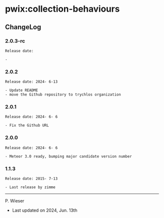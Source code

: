 # pwix:collection-behaviours

## ChangeLog

### 2.0.3-rc

    Release date: 

    - 

### 2.0.2

    Release date: 2024- 6-13

    - Update README
    - move the Github repository to trychlos organization

### 2.0.1

    Release date: 2024- 6- 6

    - Fix the Github URL

### 2.0.0

    Release date: 2024- 6- 6

    - Meteor 3.0 ready, bumping major candidate version number

### 1.1.3

    Release date: 2015- 7-13

    - Last release by zimme

---
P. Wieser
- Last updated on 2024, Jun. 13th
